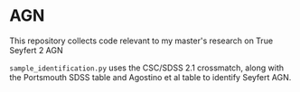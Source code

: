 # AGN
This repository collects code relevant to my master's research on True Seyfert 2 AGN


`sample_identification.py` uses the CSC/SDSS 2.1 crossmatch, along with the Portsmouth SDSS table and Agostino et al table to identify Seyfert AGN.